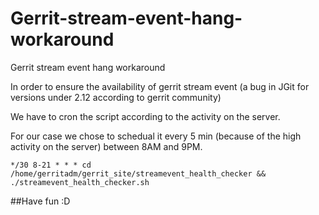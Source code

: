 # Gerrit-stream-event-hang-workaround
Gerrit stream event hang workaround

In order to ensure the availability of gerrit stream event (a bug in JGit for versions under 2.12 according to gerrit community)

We have to cron the script according to the activity on the server.

For our case we chose to schedual it every 5 min (because of the high activity on the server) between 8AM and 9PM.

```
*/30 8-21 * * * cd /home/gerritadm/gerrit_site/streamevent_health_checker && ./streamevent_health_checker.sh
```

##Have fun :D
